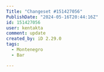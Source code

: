 ```yaml
---
Title: "Changeset #151427056"
PublishDate: "2024-05-16T20:44:16Z"
id: 151427056
user: kentakta
comment: update
created_by: iD 2.29.0
tags:
  - Montenegro
  - Bar

---
```

